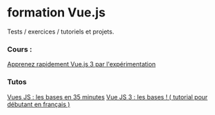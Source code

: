 # formation Vue.js

Tests / exercices / tutoriels et projets.

### Cours :

[Apprenez rapidement Vue.js 3 par l'expérimentation](https://www.udemy.com/course/vuejs-3-la-formation-complete-pour-debutants/)

### Tutos

[Vues JS : les bases en 35 minutes](https://www.youtube.com/watch?v=D3oivlcoEvw&t=0s)
[Vue JS 3 : les bases ! ( tutorial pour débutant en français )](https://www.youtube.com/watch?v=5sNXjRE1C-U&list=PL_YIPTyDwH03zS3kc5ymU_vTz_B1RZpx-&index=18&t=825s)  
